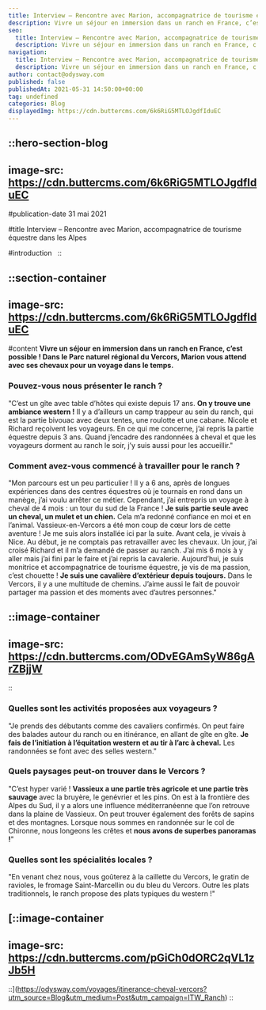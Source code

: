```yaml
---
title: Interview – Rencontre avec Marion, accompagnatrice de tourisme équestre dans les Alpes
description: Vivre un séjour en immersion dans un ranch en France, c’est possible ! Odysway vous emmène dans le Parc naturel régional du Vercors, où Marion vous attend avec ses chevaux pour un voyage dans le temps.
seo:
  title: Interview – Rencontre avec Marion, accompagnatrice de tourisme équestre dans les Alpes
  description: Vivre un séjour en immersion dans un ranch en France, c’est possible ! Odysway vous emmène dans le Parc naturel régional du Vercors, où Marion vous attend avec ses chevaux pour un voyage dans le temps.
navigation:
  title: Interview – Rencontre avec Marion, accompagnatrice de tourisme équestre dans les Alpes
  description: Vivre un séjour en immersion dans un ranch en France, c’est possible ! Odysway vous emmène dans le Parc naturel régional du Vercors, où Marion vous attend avec ses chevaux pour un voyage dans le temps.
author: contact@odysway.com
published: false
publishedAt: 2021-05-31 14:50:00+00:00
tag: undefined
categories: Blog
displayedImg: https://cdn.buttercms.com/6k6RiG5MTLOJgdfIduEC
---
```


::hero-section-blog
---
image-src: https://cdn.buttercms.com/6k6RiG5MTLOJgdfIduEC
---
#publication-date
31 mai 2021

#title
Interview – Rencontre avec Marion, accompagnatrice de tourisme équestre dans les Alpes

#introduction
 
::

::section-container
---
image-src: https://cdn.buttercms.com/6k6RiG5MTLOJgdfIduEC
---
#content
**Vivre un séjour en immersion dans un ranch en France, c’est possible ! Dans le Parc naturel régional du Vercors, Marion vous attend avec ses chevaux pour un voyage dans le temps.**

### Pouvez-vous nous présenter le ranch ?

"C’est un gîte avec table d’hôtes qui existe depuis 17 ans. **On y trouve une ambiance western !** Il y a d’ailleurs un camp trappeur au sein du ranch, qui est la partie bivouac avec deux tentes, une roulotte et une cabane. Nicole et Richard reçoivent les voyageurs. En ce qui me concerne, j’ai repris la partie équestre depuis 3 ans. Quand j’encadre des randonnées à cheval et que les voyageurs dorment au ranch le soir, j’y suis aussi pour les accueillir."

### Comment avez-vous commencé à travailler pour le ranch ?

"Mon parcours est un peu particulier ! Il y a 6 ans, après de longues expériences dans des centres équestres où je tournais en rond dans un manège, j’ai voulu arrêter ce métier. Cependant, j’ai entrepris un voyage à cheval de 4 mois : un tour du sud de la France ! **Je suis partie seule avec un cheval, un mulet et un chien.** Cela m’a redonné confiance en moi et en l’animal. Vassieux-en-Vercors a été mon coup de cœur lors de cette aventure ! Je me suis alors installée ici par la suite. Avant cela, je vivais à Nice. Au début, je ne comptais pas retravailler avec les chevaux. Un jour, j’ai croisé Richard et il m’a demandé de passer au ranch. J’ai mis 6 mois à y aller mais j’ai fini par le faire et j’ai repris la cavalerie. Aujourd’hui, je suis monitrice et accompagnatrice de tourisme équestre, je vis de ma passion, c’est chouette ! **Je suis une cavalière d’extérieur depuis toujours.** Dans le Vercors, il y a une multitude de chemins. J’aime aussi le fait de pouvoir partager ma passion et des moments avec d’autres personnes."

::image-container
---
image-src: https://cdn.buttercms.com/ODvEGAmSyW86gArZBjjW
---
::

### Quelles sont les activités proposées aux voyageurs ?

"Je prends des débutants comme des cavaliers confirmés. On peut faire des balades autour du ranch ou en itinérance, en allant de gîte en gîte. **Je fais de l’initiation à l’équitation western et au tir à l’arc à cheval.** Les randonnées se font avec des selles western."

### Quels paysages peut-on trouver dans le Vercors ?

"C’est hyper varié ! **Vassieux a une partie très agricole et une partie très sauvage** avec la bruyère, le genévrier et les pins. On est à la frontière des Alpes du Sud, il y a alors une influence méditerranéenne que l’on retrouve dans la plaine de Vassieux. On peut trouver également des forêts de sapins et des montagnes. Lorsque nous sommes en randonnée sur le col de Chironne, nous longeons les crêtes et **nous avons de superbes panoramas !**"

### Quelles sont les spécialités locales ?

"En venant chez nous, vous goûterez à la caillette du Vercors, le gratin de ravioles, le fromage Saint-Marcellin ou du bleu du Vercors. Outre les plats traditionnels, le ranch propose des plats typiques du western !"

[::image-container
---
image-src: https://cdn.buttercms.com/pGiCh0dORC2qVL1zJb5H
---
::](https://odysway.com/voyages/itinerance-cheval-vercors?utm_source=Blog&utm_medium=Post&utm_campaign=ITW_Ranch)
::
